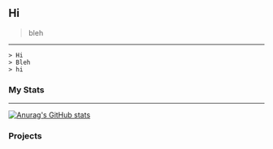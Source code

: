 ## Hi
> bleh
---
```
> Hi
> Bleh
> hi
```
### My Stats
---
[![Anurag's GitHub stats](https://github-readme-stats.vercel.app/api?username=serenntea&show_icons=true&theme=shadow_red)](https://github.com/anuraghazra/github-readme-stats)

### Projects
